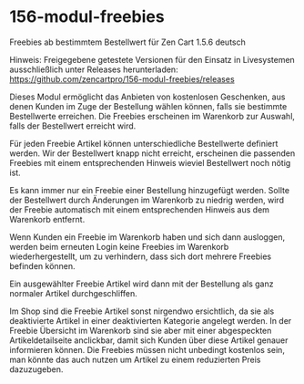 # 156-modul-freebies
Freebies ab bestimmtem Bestellwert für Zen Cart 1.5.6 deutsch

Hinweis: 
Freigegebene getestete Versionen für den Einsatz in Livesystemen ausschließlich unter Releases herunterladen:
https://github.com/zencartpro/156-modul-freebies/releases

Dieses Modul ermöglicht das Anbieten von kostenlosen Geschenken, aus denen Kunden im Zuge der Bestellung wählen können, falls sie bestimmte Bestellwerte erreichen. Die Freebies erscheinen im Warenkorb zur Auswahl, falls der Bestellwert erreicht wird.

Für jeden Freebie Artikel können unterschiedliche Bestellwerte definiert werden.
Wir der Bestellwert knapp nicht erreicht, erscheinen die passenden Freebies mit einem entsprechenden Hinweis wieviel Bestellwert noch nötig ist.

Es kann immer nur ein Freebie einer Bestellung hinzugefügt werden. Sollte der Bestellwert durch Änderungen im Warenkorb zu niedrig werden, wird der Freebie automatisch mit einem entsprechenden Hinweis aus dem Warenkorb entfernt.

Wenn Kunden ein Freebie im Warenkorb haben und sich dann ausloggen, werden beim erneuten Login keine Freebies im Warenkorb wiederhergestellt, um zu verhindern, dass sich dort mehrere Freebies befinden können.

Ein ausgewählter Freebie Artikel wird dann mit der Bestellung als ganz normaler Artikel durchgeschliffen.

Im Shop sind die Freebie Artikel sonst nirgendwo ersichtlich, da sie als deaktivierte Artikel in einer deaktivierten Kategorie angelegt werden. In der Freebie Übersicht im Warenkorb sind sie aber mit einer abgespeckten Artikeldetailseite anclickbar, damit sich Kunden über diese Artikel genauer informieren können. Die Freebies müssen nicht unbedingt kostenlos sein, man könnte das auch nutzen um Artikel zu einem reduzierten Preis dazuzugeben.
